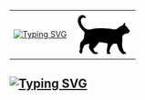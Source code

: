 


<table>
  <tr>
    <td>
      <a href="https://git.io/typing-svg">
        <img src="https://readme-typing-svg.herokuapp.com?font=Edu+VIC+WA+NT+Beginner&weight=900&size=30&pause=1000&color=2716B8&background=FFA69800&width=435&lines=Juan-Jeffery" alt="Typing SVG">
      </a>
    </td>
    <td>
      <img src="https://github.com/Juan-Jeffery/Juan-Jeffery/blob/main/cat.png" alt="Cat Image" width="100">
    </td>
  </tr>
</table>


## [![Typing SVG](https://readme-typing-svg.herokuapp.com?font=Edu+VIC+WA+NT+Beginner&weight=900&size=30&pause=1000&color=2716B8&background=FFA69800&width=435&lines=Juan-Jeffery)](https://git.io/typing-svg)


<!--
**Juan-Jeffery/Juan-Jeffery** is a ✨ _special_ ✨ repository because its `README.md` (this file) appears on your GitHub profile.

Here are some ideas to get you started:

- 🔭 I’m currently working on ...
- 🌱 I’m currently learning ...
- 👯 I’m looking to collaborate on ...
- 🤔 I’m looking for help with ...
- 💬 Ask me about ...
- 📫 How to reach me: ...
- 😄 Pronouns: ...
- ⚡ Fun fact: ...
-->
